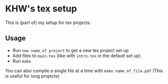 # KHW's tex setup

This is (part of) my setup for tex projects.

## Usage

* Run `new name_of_project` to get a new tex project set up
* Add files to `main.tex` (like with `intro.tex` in the default set up)
* Run `make`

You can also compile a single file at a time with `make name_of_file.pdf`
(This is useful for long projects)
